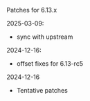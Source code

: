 Patches for 6.13.x

2025-03-09:
- sync with upstream

2024-12-16:
- offset fixes for 6.13-rc5

2024-12-16
- Tentative patches
